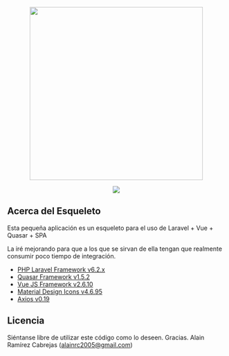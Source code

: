<p align="center"><img src="https://res.cloudinary.com/dtfbvvkyp/image/upload/v1566331377/laravel-logolockup-cmyk-red.svg" width="400"></p>
<p align="center"><img src="https://cdn.quasar.dev/logo/svg/quasar-logo-full-inline.svg"/></p>

## Acerca del Esqueleto

Esta pequeña aplicación es un esqueleto para el uso de Laravel + Vue + Quasar + SPA

La iré mejorando para que a los que se sirvan de ella tengan que realmente consumir poco tiempo de integración.

- [PHP Laravel Framework v6.2.x](https://www.laravel.com)
- [Quasar Framework v1.5.2](https://quasar.dev)
- [Vue JS Framework v2.6.10](https://vuejs.org)
- [Material Design Icons v4.6.95](https://materialdesignicons.com)
- [Axios v0.19](https://github.com/axios/axios)

## Licencia

Siéntanse libre de utilizar este código como lo deseen. Gracias.
Alain Ramírez Cabrejas (alainrc2005@gmail.com)
